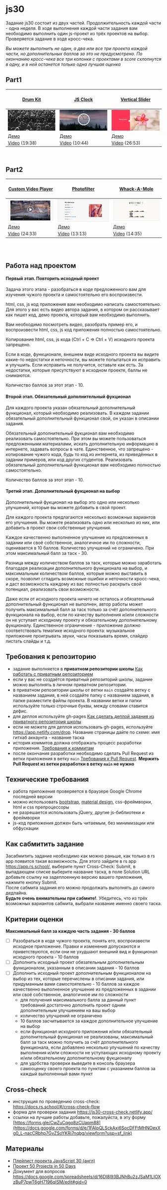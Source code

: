 # js30

Задание js30 состоит из двух частей. Продолжительность каждой части - одна неделя. В ходе выполнения каждой части задания вам необходимо выполнить один js-проект из трёх проектов на выбор. Проверяется задание в ходе кросс-чека.

*Вы можете выполнить не один, а два или все три проекта каждой части, но дополнительных баллов за это не предусмотрено. По окончанию кросс-чека все три колонки с проектами в score схлопнутся в одну, и в ней останется только одна лучшая оценка* 

## Part1

|<h4>[Drum Kit](js30-1.md)</h4>|<h4>[JS Clock](js30-2.md)</h4>|<h4>[Vertical Slider](js30-3.md)</h4>|
|----------------------|----------------------|----------------------|
|![](images/js30-1.jpg)|![](images/js30-2.jpg)|![](images/js30-3.jpg)|
|[Демо](https://irinainina.github.io/JavaScript30-1/01%20-%20JavaScript%20Drum%20Kit/index-FINISHED.html)|[Демо](https://irinainina.github.io/JavaScript30-1/02%20-%20JS%20and%20CSS%20Clock/index-FINISHED.html)|[Демо](https://50projects50days.com/projects/double-vertical-slider/)|
|[Video](https://youtu.be/VuN8qwZoego) (19:38)|[Video](https://youtu.be/xu87YWbr4X0) (10:44)|[Video](https://youtu.be/laNpbZISwjY) (26:53)|

<br>

## Part2

|<h4>[Custom Video Player](js30-4.md)</h4>|<h4>[Photofilter](js30-5.md)</h4>|<h4>[Whack-A-Mole](js30-6.md)</h4>|
|----------------------|----------------------|----------------------|
|![](images/js30-4.jpg)|![](images/js30-5.jpg)|![](images/js30-6.jpg)|
|[Демо](https://irinainina.github.io/JavaScript30-1/11%20-%20Custom%20Video%20Player/)|[Демо](https://irinainina.github.io/JavaScript30-1/03%20-%20CSS%20Variables/index-FINISHED.html)|[Демо](https://irinainina.github.io/JavaScript30-1/30%20-%20Whack%20A%20Mole/index-FINISHED.html)|
|[Video](https://youtu.be/yx-HYerClEA) (24:33)|[Video](https://youtu.be/AHLNzv13c2I) (13:13)|[Video](https://youtu.be/toNFfAaWghU) (14:35)|

<br><br>

## Работа над проектом

#### Первый этап. Повторить исходный проект
Задача этого этапа - разобраться в коде предложенного вам для изучения чужого проекта и самостоятельно его воспроизвести.  

html, css, js код приложения вам необходимо написать самостоятельно.  
Для этого у вас есть видео автора задания, в котором он рассказывает как пишет код, демо проекта, который вам необходимо выполнить.

Вам необходимо посмотреть видео, разобрать пример его, и воспроизвести html, css, js код приложения полностью самостоятельно.  

Копирование html, css, js кода (Ctrl + C => Ctrl + V) исходного проекта запрещено.  

Если в коде, функционале, внешнем виде исходного проекта вы видите какие-то недостатки и неточности, вы можете попытаться их исправить и улучшить. Если исправить не получится, оставьте как есть. За недостатки, которые присутствуют в исходном проекте, баллы не снимаются.

Количество баллов за этот этап - 10.

#### Второй этап. Обязательный дополнительный фукционал
Для каждого проекта указан обязательный дополнительный функционал, который необходимо реализовать. В каждом задании обязательный дополнительный функционал свой, он указан в описании задания. 

Обязательный дополнительный фукционал вам необходимо реализовать самостоятельно. При этом вы можете пользоваться предложенными материалами, искать дополнительную информацию в интернете, задавать вопросы в чате. Единственное, что запрещено - копирование чужого кода, будь то код из интернета, из приведённых в задании примеров, или код других студентов. Реализовать обязательный дополнительный функционал вам необходимо полностью самостоятельно.

Количество баллов за этот этап - 10. 

#### Третий этап. Дополнительный фукционал на выбор
Дополнительный фукционал на выбор это одно или несколько улучшений, которые вы можете добавить в свой проект.

Для каждого проекта предлагаются несколько возможных вариантов его улучшения. Вы можете реализовать одно или несколько из них, или добавить в проект свои собственные улучшения.  

Каждое качественно выполненное улучшение из предложенных в задании или своё собственное, аналогичное им по сложности, оценивается в 10 баллов. Количество улучшений не ограничено. При этом максимальный балл за таск - 30.  

Разница между количеством баллов за таск, которые можно заработать благодаря реализации дополнительного функционала на выбор, и максимальным количеством баллов, которые можно выставить в скоре, позволит сгладить возможные ошибки и неточности кросс-чека, и даст возможность каждому из вас полностью раскрыть свой потенциал, реализовать свои возможности.

Даже если от исходного проекта ничего не осталось и обязательный дополнительный функционал не выполнен, автор работы может получить максимальный балл за таск только за счёт дополнительного функционала на выбор, если по качеству выполнения и/или сложности он не уступает исходному проекту и обязательному дополнительному фукционалу.  Единственное ограничение - приложение должно соответствовать тематике исходного проекта: музыкальное приложение проигрывать звуки, часы показывать время, слайдер листать слайды и т.д.

## Требования к репозиторию
- задание выполняется в **приватном репозитории школы** [Как работать с приватным репозиторием](https://docs.rs.school/#/private-repository?id=Как-работать-с-приватным-репозиторием)
- если у вас не создаётся приватный репозиторий школы, задание можно выполнять в личном приватном репозитории.
- в приватном репозитории школы от ветки `main` создайте ветку с названием задания, в ней создайте папку с названием задания, в папке разместите файлы проекта. В названии ветки и папки используйте только строчные буквы, между словами ставится дефис.
- для деплоя используйте gh-pages [Как сделать деплой задания из приватного репозитория школы](https://docs.rs.school/#/private-repository?id=Как-сделать-деплой-задания-из-приватного-репозитория-школы)
- если не можете для деплоя использовать gh-pages, используйте https://app.netlify.com/drop. Название страницы дайте по схеме: имя гитхаб аккаунта - название таска
- история коммитов должна отображать процесс разработки приложения. [Требования к коммитам](https://docs.rs.school/#/git-convention?id=Требования-к-именам-коммитов)
- после окончания разработки необходимо сделать Pull Request из ветки приложения в ветку `main` [Требования к Pull Request](https://docs.rs.school/#/pull-request-review-process?id=Требования-к-pull-request-pr). **Мержить Pull Request из ветки разработки в ветку `main` не нужно**

## Технические требования
- работа приложения проверяется в браузере Google Chrome последней версии
- можно использовать [bootstrap](https://getbootstrap.com/), [material design](https://material.io/), css-фреймворки, html и css препроцессоры
- не разрешается использовать jQuery, другие js-библиотеки и фреймворки
- js-код приложения должен быть читаемым, без минимизации или обфускации

## Как сабмитить задание
Засабмитить задание необходимо как можно раньше, как только в rs app появится такая возможность. Для этого зайдите в rs app https://app.rs.school/, выберите пункт Cross-Check: Submit, в выпадающем списке выберите название таска, в поле Solution URL добавьте ссылку на задеплоенную версию вашего приложения, нажмите кнопку Submit.  
После сабмита задания его можно продолжать выполнять до самого дедлайна.  
**Будьте очень внимательны при сабмите!**. Убедитесь, что из трёх возможных вариантов сабмита, выбрали название именно своего таска.

## Критерии оценки
**Максимальный балл за каждую часть задания - 30 баллов**

- [ ] Разобраться в коде чужого проекта, понять его, воспроизвести исходное приложение. Правки и изменения допускаются и приветствуются, если они не ухудшают внешний вид и функционал исходного проекта - 10 баллов
- [ ] Дополнить исходный проект обязательным дополнительным функционалом, указанным в описании задания - 10 баллов
- [ ] Дополнить исходный проект дополнительным функционалом на выбор из тех, которые перечислены в описании задания, или придуманным вами самостоятельно - 10 баллов за каждое качественно выполненное улучшение из предложенных в задании или своё собственное, аналогичное им по сложности
  - для получения максимального балла за данный пункт требований достаточно дополнить проект одним дополнительным улучшением на ваш выбор
  - количество улучшений не ограничено
  - 10 баллов засчитывается за каждое дополнительное улучшение на выбор
  - если функционал исходного приложения и/или обязательный дополнительный функционал не реализованы, максимальный балл за таск можно получить за счёт дополнительного функционала, если добавлено несколько улучшений по качеству выполнения и/или сложности не уступающих исходному проекту и/или обязательному дополнительному фукционалу
  - для удобства проверки выведите в консоль браузера самооценку своего проекта по пунктам с указанием баллов за каждый выполненный вами пункт

## Cross-check
- инструкция по проведению cross-check: https://docs.rs.school/#/cross-check-flow
- форма для проверки задания https://js30-cross-check.netlify.app/
- ссылки на лучшие работы добавьте, пожалуйста, в эту форму [https://forms.gle/CwZuCqgo8zCUapm88](https://docs.google.com/forms/d/e/1FAIpQLSckAxj6SocDFFtMHNOexXg0_L-nacCRbhp7GvZSoYKRi7nqbg/viewform?usp=sf_link)

## Материалы
- [Плейлист проекта JavaScript 30 (англ)](https://www.youtube.com/playlist?list=PLu8EoSxDXHP6CGK4YVJhL_VWetA865GOH)
- [Проект 50 Projects in 50 Days](https://github.com/bradtraversy/50projects50days)
- Документ для вопросов https://docs.google.com/spreadsheets/d/16Dl8l93BJNhBu2zJSaM1LIOXzBuP7pwT6gH7196qISM/edit#gid=0
